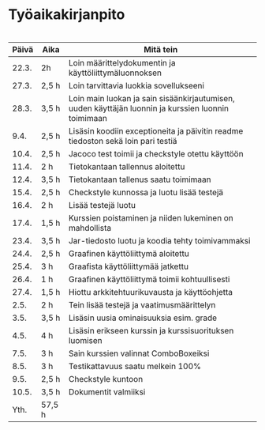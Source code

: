 # Työaikakirjanpito <h1>

Päivä | Aika | Mitä tein
---|---|---
22.3. | 2h | Loin määrittelydokumentin ja käyttöliittymäluonnoksen
27.3. | 2,5 h | Loin tarvittavia luokkia sovellukseeni
28.3. | 3,5 h | Loin main luokan ja sain sisäänkirjautumisen, uuden käyttäjän luonnin ja kurssien luonnin toimimaan
9.4. | 2,5 h | Lisäsin koodiin exceptioneita ja päivitin readme tiedoston sekä loin pari testiä
10.4. | 2,5 h | Jacoco test toimii ja checkstyle otettu käyttöön
11.4. | 2 h | Tietokantaan tallennus aloitettu
12.4. | 3,5 h | Tietokantaan tallenus saatu toimimaan
15.4. | 2,5 h | Checkstyle kunnossa ja luotu lisää testejä
16.4. | 2 h | Lisää testejä luotu
17.4. | 1,5 h | Kurssien poistaminen ja niiden lukeminen on mahdollista
23.4. | 3,5 h | Jar-tiedosto luotu ja koodia tehty toimivammaksi
24.4. | 2,5 h | Graafinen käyttöliittymä aloitettu
25.4. | 3 h | Graafista käyttöliittymää jatkettu
26.4. | 1 h | Graafinen käyttöliittymä toimii kohtuullisesti
27.4. | 1,5 h | Hiottu arkkitehtuurikuvausta ja käyttöohjetta
2.5. | 2 h | Tein lisää testejä ja vaatimusmäärittelyn
3.5. | 3,5 h | Lisäsin uusia ominaisuuksia esim. grade
4.5. | 4 h | Lisäsin erikseen kurssin ja kurssisuorituksen luomisen
7.5. | 3 h | Sain kurssien valinnat ComboBoxeiksi
8.5. | 3 h | Testikattavuus saatu melkein 100%
9.5. | 2,5 h | Checkstyle kuntoon
10.5. | 3,5 h | Dokumentit valmiiksi
Yth. | 57,5 h
